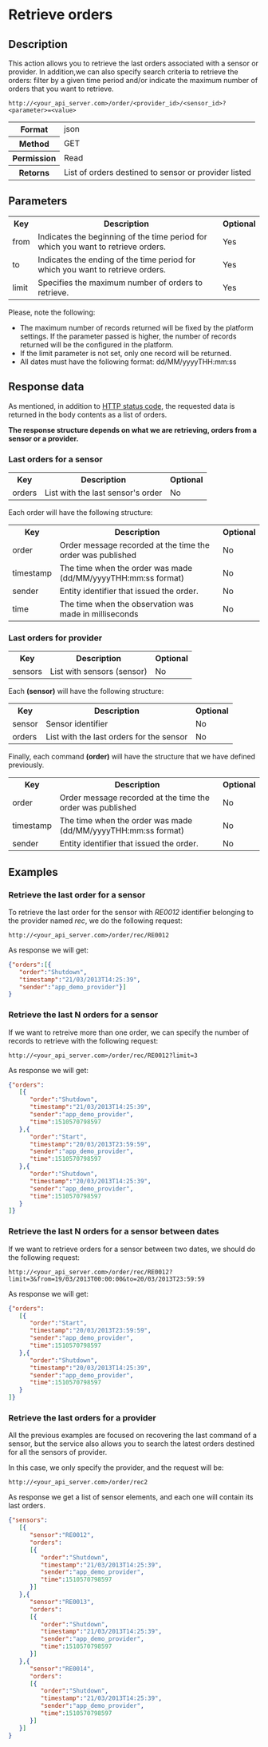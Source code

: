 Retrieve orders
===============

## Description

This action allows you to retrieve the last orders associated with a sensor or provider. In addition,we can also specify search criteria to retrieve the orders: filter by a given time period and/or indicate the maximum number of orders that you want to retrieve.

```
http://<your_api_server.com>/order/<provider_id>/<sensor_id>?<parameter>=<value>
```

<table>
	<tbody>
		<tr>
			<th>Format</th>
			<td>json</td>
		</tr>
		<tr>
			<th>Method</th>
			<td>GET</td>
		</tr>
		<tr>
			<th>Permission</th>
			<td>Read</td>
		</tr>
		<tr>
			<th>Retorns</th>
			<td>List of orders destined to sensor or provider listed</td>
		</tr>
	</tbody>
</table>

## Parameters

<table>
	<tbody>
		<tr>
			<th>Key</th>
			<th>Description</th>
			<th>Optional</th>
		</tr>
		<tr>
			<td>from</td>
			<td>Indicates the beginning of the time period for which you want to retrieve orders.</td>
			<td>Yes</td>
		</tr>
		<tr>
			<td>to</td>
			<td>Indicates the ending of the time period for which you want to retrieve orders.</td>
			<td>Yes</td>
		</tr>
		<tr>
			<td>limit</td>
			<td>Specifies the maximum number of orders to retrieve.</td>
			<td>Yes</td>
		</tr>
	</tbody>
</table>

Please, note the following:

* The maximum number of records returned will be fixed by the platform settings. If the parameter passed is higher, the number of records returned will be the configured in the platform.
* If the limit parameter is not set, only one record will be returned.
* All dates must have the following format: dd/MM/yyyyTHH:mm:ss

## Response data

As mentioned, in addition to [HTTP status code](../../general_model.html#reply), the requested data is returned in the body contents as a list of orders.

**The response structure depends on what we are retrieving, orders from a sensor or a provider.**

### Last orders for a sensor

<table>
	<tbody>
		<tr>
			<th>Key</th>
			<th>Description</th>
			<th>Optional</th>
		</tr>
		<tr>
			<td>orders</td>
			<td>List with the last sensor's order</td>
			<td>No</td>
		</tr>
	</tbody>
</table>

Each order will have the following structure:

<table>
	<tbody>
		<tr>
			<th>Key</th>
			<th>Description</th>
			<th>Optional</th>
		</tr>
		<tr>
			<td>order</td>
			<td>Order message recorded at the time the order was published</td>
			<td>No</td>
		</tr>
		<tr>
			<td>timestamp</td>
			<td>The time when the order was made (dd/MM/yyyyTHH:mm:ss format)</td>
			<td>No</td>
		</tr>
		<tr>
			<td>sender</td>
			<td>Entity identifier that issued the order.</td>
			<td>No</td>
		</tr>
		<tr>
			<td>time</td>
			<td>The time when the observation was made in milliseconds</td>
			<td>No</td>
		</tr>
	</tbody>
</table>

### Last orders for provider

<table>
	<tbody>
		<tr>
			<th>Key</th>
			<th>Description</th>
			<th>Optional</th>
		</tr>
		<tr>
			<td>sensors</td>
			<td>List with sensors (sensor)</td>
			<td>No</td>
		</tr>
	</tbody>
</table>

Each **(sensor)** will have the following structure:

<table>
	<tbody>
		<tr>
			<th>Key</th>
			<th>Description</th>
			<th>Optional</th>
		</tr>
		<tr>
			<td>sensor</td>
			<td>Sensor identifier</td>
			<td>No</td>
		</tr>
		<tr>
			<td>orders</td>
			<td>List with the last orders for the sensor</td>
			<td>No</td>
		</tr>
	</tbody>
</table>

Finally, each command **(order)** will have the structure that we have defined previously.

<table>
	<tbody>
		<tr>
			<th>Key</th>
			<th>Description</th>
			<th>Optional</th>
		</tr>
		<tr>
			<td>order</td>
			<td>Order message recorded at the time the order was published</td>
			<td>No</td>
		</tr>
		<tr>
			<td>timestamp</td>
			<td>The time when the order was made (dd/MM/yyyyTHH:mm:ss format)</td>
			<td>No</td>
		</tr>
		<tr>
			<td>sender</td>
			<td>Entity identifier that issued the order.</td>
			<td>No</td>
		</tr>
	</tbody>
</table>

## Examples

### Retrieve the last order for a sensor

To retrieve the last order for the sensor with <em>RE0012</em> identifier belonging to the provider named <em>rec</em>, we do the following request:

```
http://<your_api_server.com>/order/rec/RE0012
```

As response we will get:

```json
{"orders":[{
   "order":"Shutdown",
   "timestamp":"21/03/2013T14:25:39",
   "sender":"app_demo_provider"}]
}
```

### Retrieve the last N orders for a sensor

If we want to retreive more than one order, we can specify the number of records to retrieve with the following request:

```
http://<your_api_server.com>/order/rec/RE0012?limit=3
```

As response we will get:

```json
{"orders":
   [{
      "order":"Shutdown",
      "timestamp":"21/03/2013T14:25:39",
      "sender":"app_demo_provider",
      "time":1510570798597
   },{
      "order":"Start",
      "timestamp":"20/03/2013T23:59:59",
      "sender":"app_demo_provider",
      "time":1510570798597
   },{
      "order":"Shutdown",
      "timestamp":"20/03/2013T14:25:39",
      "sender":"app_demo_provider",
      "time":1510570798597
   }
]}
```

### Retrieve the last N orders for a sensor between dates

If we want to retrieve orders for a sensor between two dates, we should do the following request:

```
http://<your_api_server.com>/order/rec/RE0012?limit=3&from=19/03/2013T00:00:00&to=20/03/2013T23:59:59
```

As response we will get:

```json
{"orders":
   [{
      "order":"Start",
      "timestamp":"20/03/2013T23:59:59",
      "sender":"app_demo_provider",
      "time":1510570798597
   },{
      "order":"Shutdown",
      "timestamp":"20/03/2013T14:25:39",
      "sender":"app_demo_provider",
      "time":1510570798597
   }
]}
```

### Retrieve the last orders for a provider

All the previous examples are focused on recovering the last command of a sensor, but the service also allows you to search the latest orders destined for all the sensors of provider.

In this case, we only specify the provider, and the request will be:

```
http://<your_api_server.com>/order/rec2
```

As response we get a list of sensor elements, and each one will contain its last orders.

```json
{"sensors":
   [{
      "sensor":"RE0012",
      "orders":
      [{
         "order":"Shutdown",
         "timestamp":"21/03/2013T14:25:39",
         "sender":"app_demo_provider",
         "time":1510570798597
      }]
   },{
      "sensor":"RE0013",
      "orders":
      [{
         "order":"Shutdown",
         "timestamp":"21/03/2013T14:25:39",
         "sender":"app_demo_provider",
         "time":1510570798597
      }]
   },{
      "sensor":"RE0014",
      "orders":
      [{
         "order":"Shutdown",
         "timestamp":"21/03/2013T14:25:39",
         "sender":"app_demo_provider",
         "time":1510570798597
      }]
   }]
}
```
